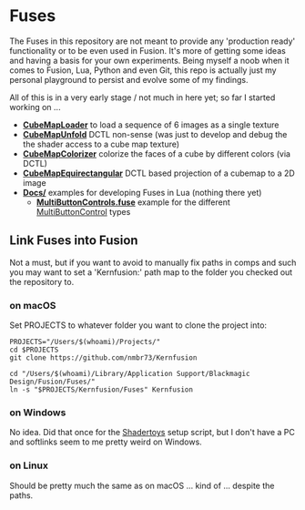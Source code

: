# Fuses

The Fuses in this repository are not meant to provide any 'production ready' functionality or to be even used in Fusion. It's more of getting some ideas and having a basis for your own experiments. Being myself a noob when it comes to Fusion, Lua, Python and even Git, this repo is actually just my personal playground to persist and evolve some of my findings.

All of this is in a very early stage / not much in here yet; so far I started working on ...

- **[CubeMapLoader](CubeMapLoader.md)** to load a sequence of 6 images as a single texture
- **[CubeMapUnfold](CubeMapUnfold.md)** DCTL non-sense (was just to develop and debug the the shader access to a cube map texture)
- **[CubeMapColorizer](CubeMapColorizer.md)** colorize the faces of a cube by different colors (via DCTL)
- **[CubeMapEquirectangular](CubeMapEquirectangular.md)** DCTL based projection of a cubemap to a 2D image
- **[Docs/](Docs/README.md)** examples for developing Fuses in Lua (nothing there yet)
  - **[MultiButtonControls.fuse](Docs/MultiButtonControls.fuse)** example for the different [MultiButtonControl](https://github.com/nmbr73/Kernfusion/wiki/MultiButtonControl) types

## Link Fuses into Fusion

Not a must, but if you want to avoid to manually fix paths in comps and such you may want to set a 'Kernfusion:' path map to the folder you checked out the repository to.

### on macOS

Set PROJECTS to whatever folder you want to clone the project into:

    PROJECTS="/Users/$(whoami)/Projects/"
    cd $PROJECTS
    git clone https://github.com/nmbr73/Kernfusion

    cd "/Users/$(whoami)/Library/Application Support/Blackmagic Design/Fusion/Fuses/"
    ln -s "$PROJECTS/Kernfusion/Fuses" Kernfusion

### on Windows

No idea. Did that once for the [Shadertoys](https://nmbr73.github.io/Shadertoys/) setup script, but I don't have a PC and softlinks seem to me pretty weird on Windows.

### on Linux

Should be pretty much the same as on macOS ... kind of ... despite the paths.
